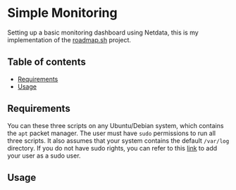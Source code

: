 # Simple Monitoring

Setting up a basic monitoring dashboard using Netdata, this is my implementation of the [roadmap.sh](https://roadmap.sh/projects/simple-monitoring-dashboard) project.

## Table of contents
- [Requirements](#requirements)
- [Usage](#usage)

## Requirements
You can these three scripts on any Ubuntu/Debian system, which contains the `apt` packet manager. The user must have `sudo` permissions to run all three scripts. It also assumes that your system contains the default `/var/log` directory. If you do not have sudo rights, you can refer to this [link](https://linuxhandbook.com/check-if-user-has-sudo-rights/) to add your user as a sudo user.

## Usage

